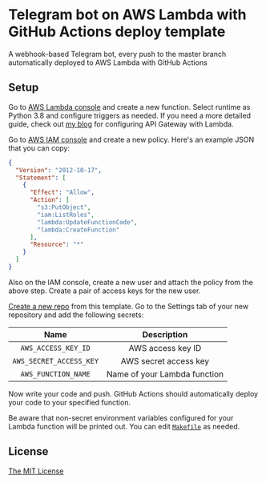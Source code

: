 # Telegram bot on AWS Lambda with GitHub Actions deploy template

A webhook-based Telegram bot, every push to the master branch automatically deployed to AWS Lambda with GitHub Actions

## Setup

Go to [AWS Lambda console](https://console.aws.amazon.com/lambda/home) and create a new function. Select runtime as Python 3.8 and configure triggers as needed. If you need a more detailed guide, check out [my blog](https://ibug.io/p/41) for configuring API Gateway with Lambda.

Go to [AWS IAM console](https://console.aws.amazon.com/iam/home) and create a new policy. Here's an example JSON that you can copy:

```json
{
  "Version": "2012-10-17",
  "Statement": [
    {
      "Effect": "Allow",
      "Action": [
        "s3:PutObject",
        "iam:ListRoles",
        "lambda:UpdateFunctionCode",
        "lambda:CreateFunction"
      ],
      "Resource": "*"
    }
  ]
}
```

Also on the IAM console, create a new user and attach the policy from the above step. Create a pair of access keys for the new user.

[Create a new repo](https://github.com/iBug/actions-lambda-telegram-bot/generate) from this template. Go to the Settings tab of your new repository and add the following secrets:

| Name | Description |
| :--: | :---------: |
| `AWS_ACCESS_KEY_ID` | AWS access key ID |
| `AWS_SECRET_ACCESS_KEY` | AWS secret access key |
| `AWS_FUNCTION_NAME` | Name of your Lambda function |

Now write your code and push. GitHub Actions should automatically deploy your code to your specified function.

Be aware that non-secret environment variables configured for your Lambda function will be printed out. You can edit [`Makefile`](Makefile) as needed.

## License

[The MIT License](LICENSE)

